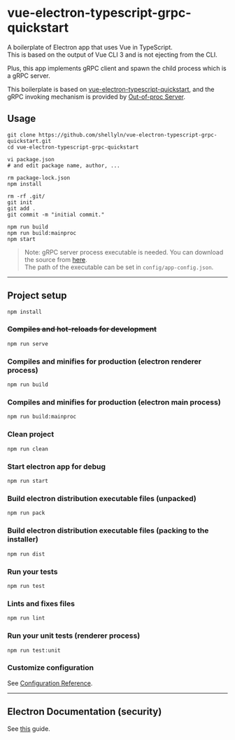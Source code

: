 # vue-electron-typescript-grpc-quickstart

A boilerplate of Electron app that uses Vue in TypeScript.  
This is based on the output of Vue CLI 3 and is not ejecting from the CLI.

Plus, this app implements gRPC client and spawn the child process which is a gRPC server.

This boilerplate is based on [vue-electron-typescript-quickstart](https://github.com/shellyln/vue-electron-typescript-quickstart),
and the gRPC invoking mechanism is provided by [Out-of-proc Server](https://github.com/shellyln/out-of-proc-server).


## Usage
```
git clone https://github.com/shellyln/vue-electron-typescript-grpc-quickstart.git
cd vue-electron-typescript-grpc-quickstart

vi package.json
# and edit package name, author, ...

rm package-lock.json
npm install

rm -rf .git/
git init
git add .
git commit -m "initial commit."

npm run build
npm run build:mainproc
npm start
```

> Note: gRPC server process executable is needed. You can download the source from [here](https://github.com/shellyln/out-of-proc-server/tree/master/examples/GreeterServer).  
> The path of the executable can be set in `config/app-config.json`.

---

## Project setup
```
npm install
```

### ~~Compiles and hot-reloads for development~~
```
npm run serve
```

### Compiles and minifies for production (electron renderer process)
```
npm run build
```

### Compiles and minifies for production (electron main process)
```
npm run build:mainproc
```

### Clean project
```
npm run clean
```

### Start electron app for debug
```
npm run start
```

### Build electron distribution executable files (unpacked)
```
npm run pack
```

### Build electron distribution executable files (packing to the installer)
```
npm run dist
```

### Run your tests
```
npm run test
```

### Lints and fixes files
```
npm run lint
```

### Run your unit tests (renderer process)
```
npm run test:unit
```

### Customize configuration
See [Configuration Reference](https://cli.vuejs.org/config/).


---


## **Electron Documentation (security)**
See [this](https://electronjs.org/docs/tutorial/security) guide.
